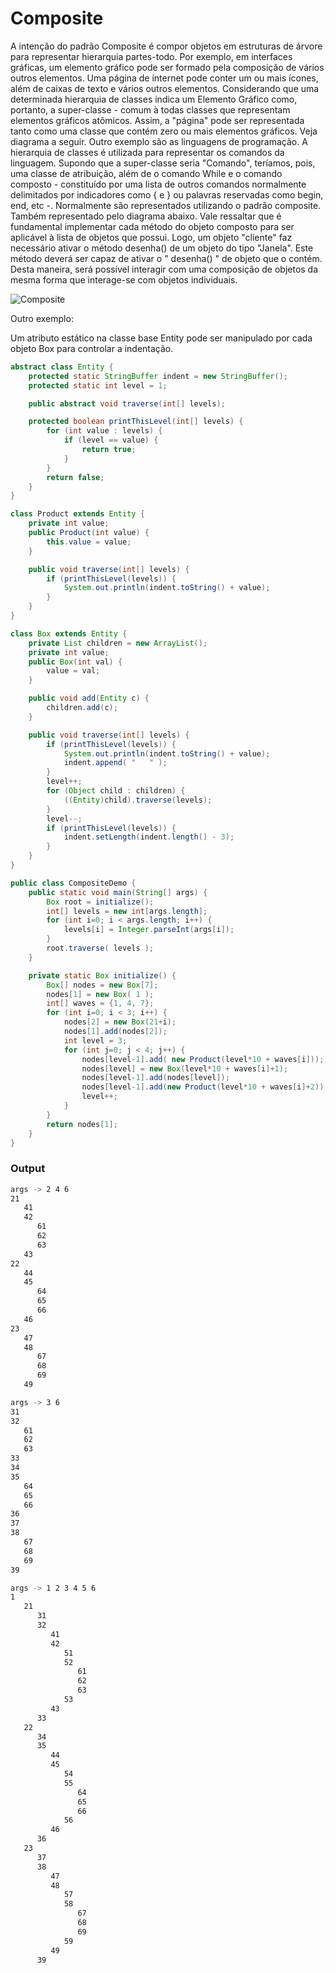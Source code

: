 # Composite

A intenção do padrão Composite é compor objetos em estruturas de árvore para representar hierarquia partes-todo.
Por exemplo, em interfaces gráficas, um elemento gráfico pode ser formado pela composição de vários outros elementos. Uma página de internet pode conter um ou mais ícones, além de caixas de texto e vários outros elementos. Considerando que uma determinada hierarquia de classes indica um Elemento Gráfico como, portanto, a super-classe - comum à todas classes que representam elementos gráficos atômicos. Assim, a "página" pode ser representada tanto como uma classe que contém zero ou mais elementos gráficos. Veja diagrama a seguir.
Outro exemplo são as linguagens de programação. A hierarquia de classes é utilizada para representar os comandos da linguagem. Supondo que a super-classe seria "Comando", teríamos, pois, uma classe de atribuição, além de o comando While e o comando composto - constituído por uma lista de outros comandos normalmente delimitados por indicadores como { e } ou palavras reservadas como begin, end, etc -. Normalmente são representados utilizando o padrão composite. Também representado pelo diagrama abaixo.
Vale ressaltar que é fundamental implementar cada método do objeto composto para ser aplicável à lista de objetos que possui. Logo, um objeto "cliente" faz necessário ativar o método desenha() de um objeto do tipo "Janela". Este método deverá ser capaz de ativar o " desenha() " de objeto que o contém. Desta maneira, será possível interagir com uma composição de objetos da mesma forma que interage-se com objetos individuais.

![Composite](https://upload.wikimedia.org/wikipedia/commons/f/f8/ElementoGrafico.jpg)

Outro exemplo:


Um atributo estático na classe base Entity pode ser manipulado por cada objeto Box para controlar a indentação.

```java
abstract class Entity {
    protected static StringBuffer indent = new StringBuffer();
    protected static int level = 1;

    public abstract void traverse(int[] levels);

    protected boolean printThisLevel(int[] levels) {
        for (int value : levels) {
            if (level == value) {
                return true;
            }
        }
        return false;
    }
}

class Product extends Entity {
    private int value;
    public Product(int value) {
        this.value = value;
    }

    public void traverse(int[] levels) {
        if (printThisLevel(levels)) {
            System.out.println(indent.toString() + value);
        }
    }
}

class Box extends Entity {
    private List children = new ArrayList();
    private int value;
    public Box(int val) {
        value = val;
    }

    public void add(Entity c) {
        children.add(c);
    }

    public void traverse(int[] levels) {
        if (printThisLevel(levels)) {
            System.out.println(indent.toString() + value);
            indent.append( "   " );
        }
        level++;
        for (Object child : children) {
            ((Entity)child).traverse(levels);
        }
        level--;
        if (printThisLevel(levels)) {
            indent.setLength(indent.length() - 3);
        }
    }
}

public class CompositeDemo {
    public static void main(String[] args) {
        Box root = initialize();
        int[] levels = new int[args.length];
        for (int i=0; i < args.length; i++) {
            levels[i] = Integer.parseInt(args[i]);
        }
        root.traverse( levels );
    }

    private static Box initialize() {
        Box[] nodes = new Box[7];
        nodes[1] = new Box( 1 );
        int[] waves = {1, 4, 7};
        for (int i=0; i < 3; i++) {
            nodes[2] = new Box(21+i);
            nodes[1].add(nodes[2]);
            int level = 3;
            for (int j=0; j < 4; j++) {
                nodes[level-1].add( new Product(level*10 + waves[i]));
                nodes[level] = new Box(level*10 + waves[i]+1);
                nodes[level-1].add(nodes[level]);
                nodes[level-1].add(new Product(level*10 + waves[i]+2));
                level++;
            }
        }
        return nodes[1];
    }
}

```

### Output
```sh
args -> 2 4 6
21
   41
   42
      61
      62
      63
   43
22
   44
   45
      64
      65
      66
   46
23
   47
   48
      67
      68
      69
   49

args -> 3 6
31
32
   61
   62
   63
33
34
35
   64
   65
   66
36
37
38
   67
   68
   69
39

args -> 1 2 3 4 5 6
1
   21
      31
      32
         41
         42
            51
            52
               61
               62
               63
            53
         43
      33
   22
      34
      35
         44
         45
            54
            55
               64
               65
               66
            56
         46
      36
   23
      37
      38
         47
         48
            57
            58
               67
               68
               69
            59
         49
      39
```
